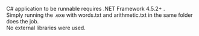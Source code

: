 C# application to be runnable requires .NET Framework 4.5.2+ .                                                                                                             
Simply running the .exe with words.txt and arithmetic.txt in the same folder does the job.                                                     
No external libraries were used.                                                                                                             
